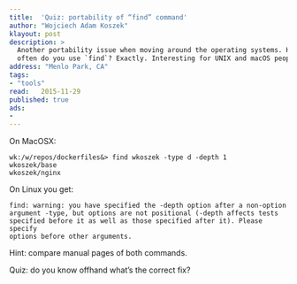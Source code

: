 ```yaml
---
title:	'Quiz: portability of “find” command'
author: "Wojciech Adam Koszek"
klayout: post
description: >
  Another portability issue when moving around the operating systems. How
  often do you use `find`? Exactly. Interesting for UNIX and macOS people.
address: "Menlo Park, CA"
tags:
- "tools"
read:	2015-11-29
published: true
ads:
- 
---
```


On MacOSX:

~~~shell
wk:/w/repos/dockerfiles&> find wkoszek -type d -depth 1
wkoszek/base
wkoszek/nginx
~~~

On Linux you get:

~~~shell
find: warning: you have specified the -depth option after a non-option
argument -type, but options are not positional (-depth affects tests
specified before it as well as those specified after it). Please specify
options before other arguments.
~~~

Hint: compare manual pages of both commands.

Quiz: do you know offhand what’s the correct fix?
